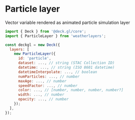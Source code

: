 # Particle layer

Vector variable rendered as animated particle simulation layer

```javascript
import { Deck } from '@deck.gl/core';
import { ParticleLayer } from 'weatherlayers';

const deckgl = new Deck({
  layers: [
    new ParticleLayer({
      id: 'particle',
      dataset: ..., // string (STAC Collection ID)
      datetime: ..., // string (ISO 8601 datetime)
      datetimeInterpolate: ..., // boolean
      numParticles: ..., // number
      maxAge: ..., // number
      speedFactor: ..., // number
      color: ..., // [number, number, number, number?]
      width: ..., // number
      opacity: ..., // number
    });
  ],
});
```
